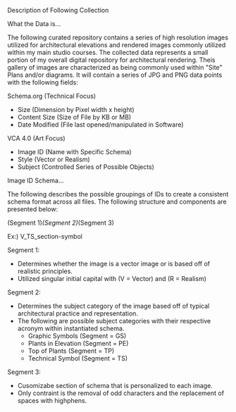 Description of Following Collection

What the Data is...

The following curated repository contains a series of high resolution images utilized for architectural
elevations and rendered images commonly utilized within my main studio courses. The collected data represents
a small portion of my overall digital repository for architectural rendering. Theis gallery of images are characterized as 
being commonly used within "Site" Plans and/or diagrams. It will contain a series of JPG and PNG data points 
with the following fields: 

Schema.org (Technical Focus)

- Size (Dimension by Pixel width x height)
- Content Size (Size of File by KB or MB)
- Date Modified (File last opened/manipulated in Software)

VCA 4.0 (Art Focus)

- Image ID (Name with Specific Schema)
- Style (Vector or Realism)
- Subject (Controlled Series of Possible Objects)

Image ID Schema...

The following describes the possible groupings of IDs to create a consistent schema format across all files. 
The following structure and components are presented below:

(Segment 1)_(Segment 2)_(Segment 3)

Ex:) V_TS_section-symbol

Segment 1:
- Determines whether the image is a vector image or is based off of realistic principles.
- Utilized singular initial capital with (V = Vector) and (R = Realism)

Segment 2:
- Determines the subject category of the image based off of typical architectural practice and representation.
- The following are possible subject categories with their respective acronym within instantiated schema.
  - Graphic Symbols (Segment = GS)
  - Plants in Elevation (Segment = PE)
  - Top of Plants (Segment = TP)
  - Technical Symbol (Segment = TS)

Segment 3:
- Cusomizabe section of schema that is personalized to each image.
- Only contraint is the removal of odd characters and the replacement of spaces with highphens.
